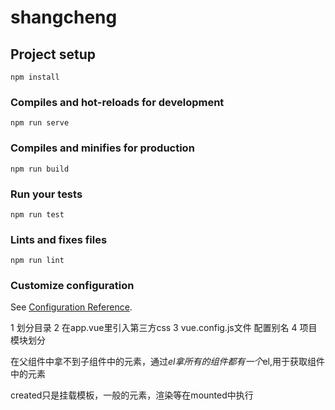 # shangcheng

## Project setup
```
npm install
```

### Compiles and hot-reloads for development
```
npm run serve
```

### Compiles and minifies for production
```
npm run build
```

### Run your tests
```
npm run test
```

### Lints and fixes files
```
npm run lint
```

### Customize configuration
See [Configuration Reference](https://cli.vuejs.org/config/).

1 划分目录
2 在app.vue里引入第三方css
3 vue.config.js文件 配置别名
4 项目模块划分

在父组件中拿不到子组件中的元素，通过$el拿
所有的组件都有一个$el,用于获取组件中的元素

 <!--监听组件的点击必须加native-->
 created只是挂载模板，一般的元素，渲染等在mounted中执行